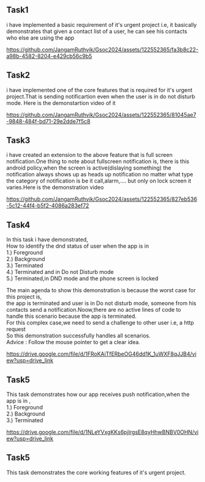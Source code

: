 ## Task1
i have implemented a basic requirement of it's urgent project i.e, it basically demonstrates that given a contact list of a user, he can see his contacts who else are using the app

https://github.com/JangamRuthvik/Gsoc2024/assets/122552365/fa3b8c22-a98b-4582-8204-e429cb56c9b5

## Task2
i have implemented one of the core features that is required for it's urgent project.That is sending notificartion even when the user is in do not disturb mode.
Here is the demonstartion video of it



https://github.com/JangamRuthvik/Gsoc2024/assets/122552365/81045ae7-9848-484f-bd71-29e2dde7f5c8

## Task3
i have created an extension to the above feature that is full screen notification.One thing to note about fullscreen notification is, there is this android policy,when the screen is active(dislaying something) the notification always shows up as heads up notification no matter what type the category of notification is be it call,alarm,.... but only on lock screen it varies.Here is the demonstration video


https://github.com/JangamRuthvik/Gsoc2024/assets/122552365/827eb536-5c12-44f4-b5f2-4086a283ef72

## Task4

In this task i have demonstrated, <br>
How to identify the dnd status of user when the app is in <br>
1.)  Foreground <br>
2.)  Background <br>
3.)  Terminated <br>
4.)  Terminated and in Do not Disturb mode <br>
5.)  Terminated,in DND mode and the phone screen is locked <br>

The main agenda to show this demonstration is because the worst case for this project is, <br>
the app is terminated and user is in Do not disturb mode, someone from his contacts send a notification.Noow,there are no active lines of code to handle this scenario because the app is terminated.<br>
For this complex case,we need to send a challenge to other user i.e, a http request <br>
So this demonstration successfully handles all scenarios. <br>
Advice : Follow the mouse pointer to get a clear idea. <br>

https://drive.google.com/file/d/1FRoKAiTfERbeOG46dd1K_1uWXF8qJJB4/view?usp=drive_link

## Task5
This task demonstrates how our app receives push notification,when the app is in ,<br>
1.)  Foreground <br>
2.)  Background <br>
3.)  Terminated <br>

https://drive.google.com/file/d/1NLeYVxgKKs6pjIrgsE8qyHhwBNBV0OHN/view?usp=drive_link

## Task5
This task demonstrates the core working features of it's urgent project.
